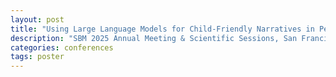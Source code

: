 ```yaml
---
layout: post
title: "Using Large Language Models for Child-Friendly Narratives in Pediatric IBD Education"
description: "SBM 2025 Annual Meeting & Scientific Sessions, San Francisco, CA"
categories: conferences
tags: poster
---
```

